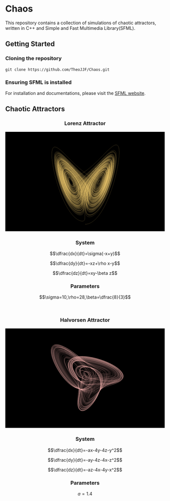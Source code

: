 # Chaos
This repository contains a collection of simulations of chaotic attractors, written in C++ and Simple and Fast Multimedia Library(SFML).

## Getting Started
### Cloning the repository
```
git clone https://github.com/TheoJJF/Chaos.git
```

### Ensuring SFML is installed
For installation and documentations, please visit the [SFML website](https://www.sfml-dev.org/).

## Chaotic Attractors
<center> <h3>Lorenz Attractor</h3> </center>
<p align="center">
    <img src="assets/lorenz.png">
</p>

<center> <h3>System</h3> </center>

$$\dfrac{dx}{dt}=\sigma(-x+y)$$

$$\dfrac{dy}{dt}=-xz+\rho x-y$$

$$\dfrac{dz}{dt}=xy-\beta z$$


<center> <h3>Parameters</h3> </center>

$$\sigma=10,\rho=28,\beta=\dfrac{8}{3}$$

<br>
<center> <h3>Halvorsen Attractor</h3> </center>

<p align="center">
    <img src="assets/halvorsen.png">
</p>

<center> <h3>System</h3> </center>

$$\dfrac{dx}{dt}=-ax-4y-4z-y^2$$

$$\dfrac{dy}{dt}=-ay-4z-4x-z^2$$

$$\dfrac{dz}{dt}=-az-4x-4y-x^2$$


<center> <h3>Parameters</h3> </center>

$$a=1.4$$

